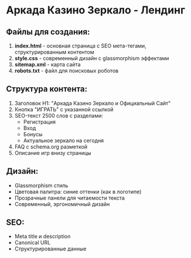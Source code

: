 # Аркада Казино Зеркало - Лендинг

## Файлы для создания:
1. **index.html** - основная страница с SEO мета-тегами, структурированным контентом
2. **style.css** - современный дизайн с glassmorphism эффектами
3. **sitemap.xml** - карта сайта
4. **robots.txt** - файл для поисковых роботов

## Структура контента:
1. Заголовок H1: "Аркада Казино Зеркало и Официальный Сайт"
2. Кнопка "ИГРАТЬ" с указанной ссылкой
3. SEO-текст 2500 слов с разделами:
   - Регистрация
   - Вход  
   - Бонусы
   - Актуальное зеркало на сегодня
4. FAQ с schema.org разметкой
5. Описание игр внизу страницы

## Дизайн:
- Glassmorphism стиль
- Цветовая палитра: синие оттенки (как в логотипе)
- Прозрачные панели для читаемости текста
- Современный, эргономичный дизайн

## SEO:
- Meta title и description
- Canonical URL
- Структурированные данные